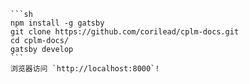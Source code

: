 
    ```sh
    npm install -g gatsby
    git clone https://github.com/corilead/cplm-docs.git
    cd cplm-docs/
    gatsby develop
    ```
    浏览器访问 `http://localhost:8000`!
